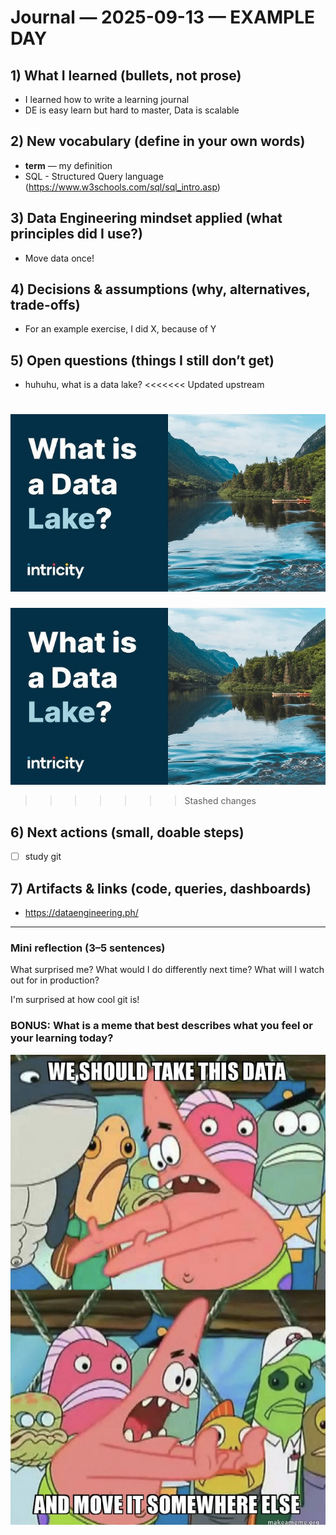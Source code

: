 # Journal — 2025-09-13 — EXAMPLE DAY

## 1) What I learned (bullets, not prose)

- I learned how to write a learning journal
- DE is easy learn but hard to master, Data is scalable

## 2) New vocabulary (define in your own words)

- **term** — my definition
- SQL - Structured Query language (https://www.w3schools.com/sql/sql_intro.asp)

## 3) Data Engineering mindset applied (what principles did I use?)

- Move data once!

## 4) Decisions & assumptions (why, alternatives, trade-offs)

- For an example exercise, I did X, because of Y

## 5) Open questions (things I still don’t get)

- huhuhu, what is a data lake?
<<<<<<< Updated upstream

![Alt text](../assets/what.jpg "what is this?")
=======
  ![Alt text](../assets/what.jpg "what is this?")
>>>>>>> Stashed changes

## 6) Next actions (small, doable steps)

- [ ] study git

## 7) Artifacts & links (code, queries, dashboards)

- https://dataengineering.ph/

---

### Mini reflection (3–5 sentences)

What surprised me? What would I do differently next time? What will I watch out for in production?

I'm surprised at how cool git is!


### BONUS: What is a meme that best describes what you feel or your learning today?

![Alt text](../assets/meme.png "what is a data engineer?")